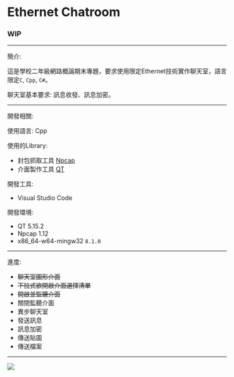 # Ethernet Chatroom

### WIP

***
簡介:

這是學校二年級網路概論期末專題，要求使用限定Ethernet技術實作聊天室，語言限定`C`, `Cpp`, `C#`。

聊天室基本要求: 訊息收發、訊息加密。

***
開發相關:

使用語言: Cpp

使用的Library:
- 封包抓取工具 [Npcap](https://nmap.org/npcap/)
- 介面製作工具 [QT](https://www.qt.io/)

開發工具:
- Visual Studio Code 

開發環境:
- QT 5.15.2
- Npcap 1.12 
- x86_64-w64-mingw32 `8.1.0`

***
進度:
- ~~聊天室圖形介面~~
- ~~下拉式欲開啟介面選擇清單~~
- ~~開啟並監聽介面~~
- 關閉監聽介面
- 異步聊天室
- 發送訊息
- 訊息加密
- 傳送貼圖
- 傳送檔案

***
![](https://i.imgur.com/ekj0F0F.png)